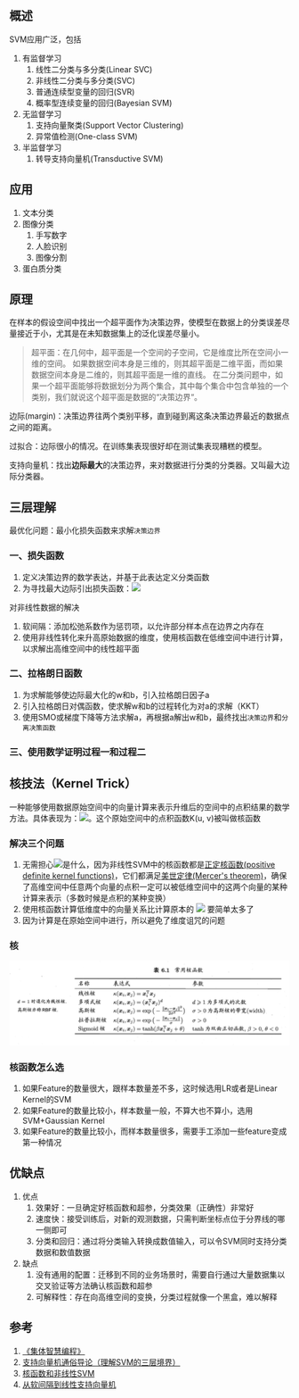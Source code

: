 ## 概述

SVM应用广泛，包括

1. 有监督学习
    1. 线性二分类与多分类(Linear SVC)
    2. 非线性二分类与多分类(SVC)
    3. 普通连续型变量的回归(SVR)
    4. 概率型连续变量的回归(Bayesian SVM)
2. 无监督学习
    1. 支持向量聚类(Support Vector Clustering)
    2. 异常值检测(One-class SVM)
3. 半监督学习
    1. 转导支持向量机(Transductive SVM)

## 应用

1. 文本分类
2. 图像分类
    1. 手写数字
    2. 人脸识别
    3. 图像分割
3. 蛋白质分类

## 原理

在样本的假设空间中找出一个超平面作为决策边界，使模型在数据上的分类误差尽量接近于小，尤其是在未知数据集上的泛化误差尽量小。

>超平面：在几何中，超平面是一个空间的子空间，它是维度比所在空间小一维的空间。 如果数据空间本身是三维的，则其超平面是二维平面，而如果数据空间本身是二维的，则其超平面是一维的直线。
>在二分类问题中，如果一个超平面能够将数据划分为两个集合，其中每个集合中包含单独的一个类别，我们就说这个超平面是数据的“决策边界“。

边际(margin)：决策边界往两个类别平移，直到碰到离这条决策边界最近的数据点之间的距离。

过拟合：边际很小的情况。在训练集表现很好却在测试集表现糟糕的模型。

支持向量机：找出**边际最大**的决策边界，来对数据进行分类的分类器。又叫最大边际分类器。

## 三层理解

最优化问题：最小化损失函数来求解``决策边界``

### 一、损失函数

1. 定义决策边界的数学表达，并基于此表达定义分类函数
2. 为寻找最大边际引出损失函数：![](https://microsoft.codecogs.com/svg.latex?\frac{||w||^2}{2})

对非线性数据的解决

1. 软间隔：添加松弛系数作为惩罚项，以允许部分样本点在边界之内存在
2. 使用非线性转化来升高原始数据的维度，使用核函数在低维空间中进行计算，以求解出高维空间中的线性超平面

### 二、拉格朗日函数

1. 为求解能够使边际最大化的w和b，引入拉格朗日因子a
2. 引入拉格朗日对偶函数，使求解w和b的过程转化为对a的求解（KKT）
3. 使用SMO或梯度下降等方法求解a，再根据a解出w和b，最终找出``决策边界``和``分离决策函数``

### 三、使用数学证明过程一和过程二



## 核技法（Kernel Trick）

一种能够使用数据原始空间中的向量计算来表示升维后的空间中的点积结果的数学方法。具体表现为：![](https://microsoft.codecogs.com/svg.latex?K(u,v)=\phi(u)\cdot\phi(v))。这个原始空间中的点积函数K(u, v)被叫做核函数

### 解决三个问题

1. 无需担心![](https://microsoft.codecogs.com/svg.latex?\phi)是什么，因为非线性SVM中的核函数都是[正定核函数(positive definite kernel functions)](https://baike.baidu.com/item/%E6%AD%A3%E5%AE%9A%E6%A0%B8)，它们都满足[美世定律(Mercer's theorem)](https://blog.csdn.net/sinat_22510827/article/details/79116612)，确保了高维空间中任意两个向量的点积一定可以被低维空间中的这两个向量的某种计算来表示（多数时候是点积的某种变换）
2. 使用核函数计算低维度中的向量关系比计算原本的 ![](https://microsoft.codecogs.com/svg.latex?\phi(x{i})\cdot\phi(x{test})) 要简单太多了
3. 因为计算是在原始空间中进行，所以避免了维度诅咒的问题

### 核

![常用核函数——来自西瓜书](/images/数学之美/SVM/常用核函数by机器学习.png)

### 核函数怎么选

1. 如果Feature的数量很大，跟样本数量差不多，这时候选用LR或者是Linear Kernel的SVM
2. 如果Feature的数量比较小，样本数量一般，不算大也不算小，选用SVM+Gaussian Kernel
3. 如果Feature的数量比较小，而样本数量很多，需要手工添加一些feature变成第一种情况

## 优缺点

1. 优点
    1. 效果好：一旦确定好核函数和超参，分类效果（正确性）非常好
    2. 速度快：接受训练后，对新的观测数据，只需判断坐标点位于分界线的哪一侧即可
    3. 分类和回归：通过将分类输入转换成数值输入，可以令SVM同时支持分类数据和数值数据
2. 缺点
    1. 没有通用的配置：迁移到不同的业务场景时，需要自行通过大量数据集以交叉验证等方法确认核函数和超参
    2. 可解释性：存在向高维空间的变换，分类过程就像一个黑盒，难以解释

## 参考

1. [《集体智慧编程》](https://book.douban.com/subject/3288908/)
2. [支持向量机通俗导论（理解SVM的三层境界）](https://blog.csdn.net/v_JULY_v/article/details/7624837)
3. [核函数和非线性SVM](https://juejin.im/post/5ad1c5f75188255cb07d8c33)
4. [从软间隔到线性支持向量机](https://juejin.im/post/5aca1266f265da23906c4b25)